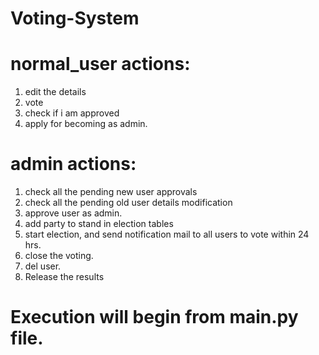 # Voting-System

# normal_user actions:
  1) edit the details
  2) vote 
  3) check if i am approved
  4) apply for becoming as admin.

# admin actions:
  1) check all the pending new user approvals
  2) check all the pending old user details modification
  3) approve user as admin.
  4) add party to stand in election tables
  5) start election, and send notification mail to all users to vote within 24 hrs.
  6) close the voting.
  7) del user.
  8) Release the results
  
  # Execution will begin from main.py file.
